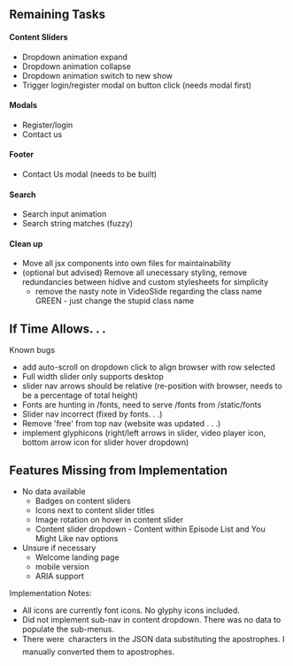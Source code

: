 ## Remaining Tasks
#### Content Sliders
- Dropdown animation expand
- Dropdown animation collapse
- Dropdown animation switch to new show
- Trigger login/register modal on button click (needs modal first) 

#### Modals
- Register/login
- Contact us

#### Footer
- Contact Us modal (needs to be built)

#### Search
- Search input animation
- Search string matches (fuzzy)

#### Clean up
- Move all jsx components into own files for maintainability
- (optional but advised) Remove all unecessary styling, remove redundancies between hidive and custom stylesheets for simplicity
  - remove the nasty note in VideoSlide regarding the class name GREEN - just change the stupid class name

## If Time Allows. . .
Known bugs
- add auto-scroll on dropdown click to align browser with row selected
- Full width slider only supports desktop
- slider nav arrows should be relative (re-position with browser, needs to be a percentage of total height)
- Fonts are hunting in /fonts, need to serve /fonts from /static/fonts
- Slider nav incorrect (fixed by fonts. . .)
- Remove 'free' from top nav (website was updated . . .)
- implement glyphicons (right/left arrows in slider, video player icon, bottom arrow icon for slider hover dropdown)


## Features Missing from Implementation
- No data available
  - Badges on content sliders
  - Icons next to content slider titles
  - Image rotation on hover in content slider
  - Content slider dropdown - Content within Episode List and You Might Like nav options
- Unsure if necessary
  - Welcome landing page
  - mobile version
  - ARIA support



Implementation Notes:
- All icons are currently font icons. No glyphy icons included. 
- Did not implement sub-nav in content dropdown. There was no data to populate the sub-menus.
- There were  characters in the JSON data substituting the apostrophes. I manually converted them to apostrophes.
